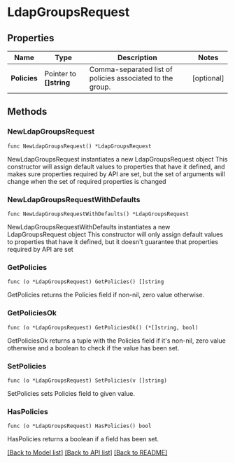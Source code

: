 # LdapGroupsRequest

## Properties

Name | Type | Description | Notes
------------ | ------------- | ------------- | -------------
**Policies** | Pointer to **[]string** | Comma-separated list of policies associated to the group. | [optional] 

## Methods

### NewLdapGroupsRequest

`func NewLdapGroupsRequest() *LdapGroupsRequest`

NewLdapGroupsRequest instantiates a new LdapGroupsRequest object
This constructor will assign default values to properties that have it defined,
and makes sure properties required by API are set, but the set of arguments
will change when the set of required properties is changed

### NewLdapGroupsRequestWithDefaults

`func NewLdapGroupsRequestWithDefaults() *LdapGroupsRequest`

NewLdapGroupsRequestWithDefaults instantiates a new LdapGroupsRequest object
This constructor will only assign default values to properties that have it defined,
but it doesn't guarantee that properties required by API are set

### GetPolicies

`func (o *LdapGroupsRequest) GetPolicies() []string`

GetPolicies returns the Policies field if non-nil, zero value otherwise.

### GetPoliciesOk

`func (o *LdapGroupsRequest) GetPoliciesOk() (*[]string, bool)`

GetPoliciesOk returns a tuple with the Policies field if it's non-nil, zero value otherwise
and a boolean to check if the value has been set.

### SetPolicies

`func (o *LdapGroupsRequest) SetPolicies(v []string)`

SetPolicies sets Policies field to given value.

### HasPolicies

`func (o *LdapGroupsRequest) HasPolicies() bool`

HasPolicies returns a boolean if a field has been set.


[[Back to Model list]](../README.md#documentation-for-models) [[Back to API list]](../README.md#documentation-for-api-endpoints) [[Back to README]](../README.md)


